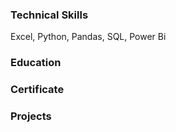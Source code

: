 ### Technical Skills
Excel, Python, Pandas, SQL, Power Bi

### Education

### Certificate

### Projects
